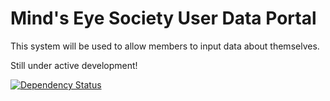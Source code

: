 # Mind's Eye Society User Data Portal
This system will be used to allow members to input data about themselves.

Still under active development!

[![Dependency Status](https://david-dm.org/MindsEyeSociety/mes-user-portal.svg)](https://david-dm.org/MindsEyeSociety/mes-user-portal)
